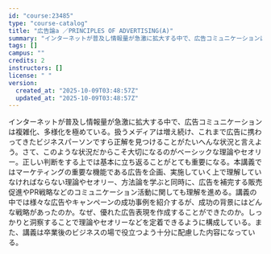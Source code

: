 ```yaml
---
id: "course:23485"
type: "course-catalog"
title: "広告論a ／PRINCIPLES OF ADVERTISING(A)"
summary: "インターネットが普及し情報量が急激に拡大する中で、広告コミュニケーションは複雑化、多様化を極めている。扱うメディアは増え続け、これまで広告に携わってきたビジネスパーソンですら正解を見つけることがたいへんな状況と言えよう。さて、このような状況…"
tags: []
campus: ""
credits: 2
instructors: []
license: " "
version:
  created_at: "2025-10-09T03:48:57Z"
  updated_at: "2025-10-09T03:48:57Z"
---
```


インターネットが普及し情報量が急激に拡大する中で、広告コミュニケーションは複雑化、多様化を極めている。扱うメディアは増え続け、これまで広告に携わってきたビジネスパーソンですら正解を見つけることがたいへんな状況と言えよう。さて、このような状況だからこそ大切になるのがベーシックな理論やセオリー。正しい判断をする上では基本に立ち返ることがとても重要になる。本講義ではマーケティングの重要な機能である広告を企画、実施していく上で理解していなければならない理論やセオリー、方法論を学ぶと同時に、広告を補完する販売促進やPR戦略などのコミュニケーション活動に関しても理解を進める。講義の中では様々な広告やキャンペーンの成功事例を紹介するが、成功の背景にはどんな戦略があったのか。なぜ、優れた広告表現を作成することができたのか。しっかりと洞察することで理論やセオリーなどを定着できるように構成している。また、講義は卒業後のビジネスの場で役立つよう十分に配慮した内容になっている。
